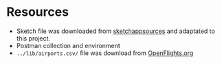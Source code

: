 # Resources

- Sketch file was downloaded from [sketchappsources](https://www.sketchappsources.com/free-source/3201-travel-world-landing-page-sketch-freebie-resource.html) and adaptated to this project.
- Postman collection and environment
- `../lib/airports.csv/` file was download from [OpenFlights.org](https://openflights.org)
